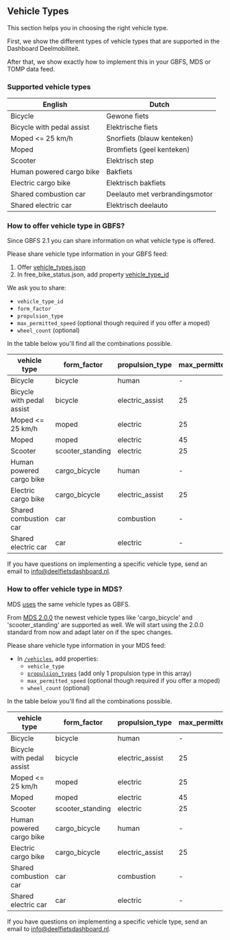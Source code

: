 ## Vehicle Types

This section helps you in choosing the right vehicle type.

First, we show the different types of vehicle types that are supported in the Dashboard Deelmobiliteit.

After that, we show exactly how to implement this in your GBFS, MDS or TOMP data feed.

### Supported vehicle types


| English                     | Dutch                       |
| --------------------------- | --------------------------- |
| Bicycle                     | Gewone fiets                |
| Bicycle with pedal assist   | Elektrische fiets |
| Moped <= 25 km/h            | Snorfiets (blauw kenteken)  |
| Moped                       | Bromfiets (geel kenteken)   |
| Scooter                     | Elektrisch step             |
| Human powered cargo bike    | Bakfiets              |
| Electric cargo bike         | Elektrisch bakfiets          |
| Shared combustion car       | Deelauto met verbrandingsmotor |
| Shared electric car         | Elektrisch deelauto          | 

### How to offer vehicle type in GBFS?

Since GBFS 2.1 you can share information on what vehicle type is offered.

Please share vehicle type information in your GBFS feed:

1. Offer [vehicle_types.json](https://github.com/NABSA/gbfs/blob/c3622c52f2cf08675a56a46445ecf7fbe5595f7f/gbfs.md#vehicle_typesjson-added-in-v21)
2. In free_bike_status.json, add property [vehicle_type_id](https://github.com/NABSA/gbfs/blob/master/gbfs.md#free_bike_statusjson)

We ask you to share:

- `vehicle_type_id`
- `form_factor`
- `propulsion_type`
- `max_permitted_speed` (optional though required if you offer a moped)
- `wheel_count`         (optional)

In the table below you'll find all the combinations possible.

| vehicle type                | form_factor       | propulsion_type | max_permitted_speed
| ---------------             | ----------------- | --------------- | ----------- 
| Bicycle                     | bicycle           | human           | -
| Bicycle with pedal assist   | bicycle           | electric_assist | 25
| Moped <= 25 km/h            | moped             | electric        | 25
| Moped                       | moped             | electric        | 45
| Scooter                     | scooter_standing  | electric        | 25
| Human powered cargo bike    | cargo_bicycle     | human           | -
| Electric cargo bike         | cargo_bicycle     | electric_assist | 25
| Shared combustion car       | car               | combustion      | -
| Shared electric car         | car               | electric        | -

If you have questions on implementing a specific vehicle type, send an email to [info@deelfietsdashboard.nl](mailto:info@deelfietsdashboard.nl).

### How to offer vehicle type in MDS?

MDS [uses](https://github.com/openmobilityfoundation/mobility-data-specification/blob/main/general-information.md#vehicle-types) the same vehicle types as GBFS.

From [MDS 2.0.0](https://github.com/NABSA/gbfs/pull/370#issuecomment-918223268) the newest vehicle types like 'cargo_bicycle' and 'scooter_standing' are supported as well. We will start using the 2.0.0 standard from now and adapt later on if the spec changes.



Please share vehicle type information in your MDS feed:

- In [`/vehicles`](https://github.com/openmobilityfoundation/mobility-data-specification/tree/dev/provider#vehicles), add properties:
  - `vehicle_type`
  - [`propulsion_types`](https://github.com/openmobilityfoundation/mobility-data-specification/blob/dev/general-information.md#propulsion-types) (add only 1 propulsion type in this array)
  - `max_permitted_speed` (optional though required if you offer a moped)
  - `wheel_count`         (optional)

In the table below you'll find all the combinations possible.

| vehicle type                | form_factor       | propulsion_type | max_permitted_speed
| ---------------             | ----------------- | --------------- | ----------- 
| Bicycle                     | bicycle           | human           | -
| Bicycle with pedal assist   | bicycle           | electric_assist | 25
| Moped <= 25 km/h            | moped             | electric        | 25
| Moped                       | moped             | electric        | 45
| Scooter                     | scooter_standing  | electric        | 25
| Human powered cargo bike    | cargo_bicycle     | human           | -
| Electric cargo bike         | cargo_bicycle     | electric_assist | 25
| Shared combustion car       | car               | combustion      | -
| Shared electric car         | car               | electric        | -

If you have questions on implementing a specific vehicle type, send an email to [info@deelfietsdashboard.nl](mailto:info@deelfietsdashboard.nl).

